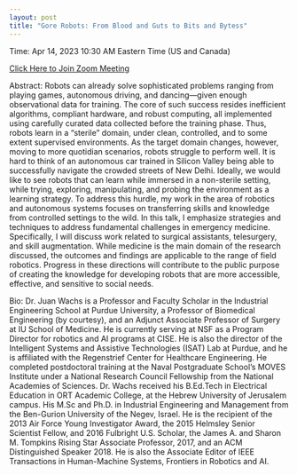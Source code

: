 ```yaml
---
layout: post
title: "Gore Robots: From Blood and Guts to Bits and Bytess"
---
```


<p>Time: Apr 14, 2023 10:30 AM Eastern Time (US and Canada)</p>

<a href="https://umassboston.zoom.us/j/92861664679">Click Here to Join Zoom Meeting  </a>


<p></p>
<p>Abstract: Robots can already solve sophisticated problems ranging from playing games, autonomous driving, and dancing—given enough observational data for training. The core of such success resides inefficient algorithms, compliant hardware, and robust computing, all implemented using carefully curated data collected before the training phase. Thus, robots learn in a “sterile” domain, under clean, controlled, and to some extent supervised environments. As the target domain changes, however,  moving to more quotidian scenarios, robots struggle to perform well. It is hard to think of an autonomous car trained in Silicon Valley being able to successfully navigate the crowded streets of New Delhi. Ideally, we would like to see robots that can learn while immersed in a non-sterile setting, while trying, exploring, manipulating, and probing the environment as a learning strategy. To address this hurdle, my work in the area of robotics and autonomous systems focuses on transferring skills and knowledge from controlled settings to the wild. In this talk, I emphasize strategies and techniques to address fundamental challenges in emergency medicine. Specifically, I will discuss work related to surgical assistants, telesurgery, and skill augmentation. While medicine is the main domain of the research discussed, the outcomes and findings are applicable to the range of field robotics. Progress in these directions will contribute to the public purpose of creating the knowledge for developing robots that are more accessible, effective, and sensitive to social needs.
</p>
<p>Bio: Dr. Juan Wachs is a Professor and Faculty Scholar in the Industrial Engineering School at Purdue University, a Professor of Biomedical Engineering (by courtesy), and an Adjunct Associate Professor of Surgery at IU School of Medicine. He is currently serving at NSF as a Program Director for robotics and AI programs at CISE. He is also the director of the Intelligent Systems and Assistive Technologies (ISAT) Lab at Purdue, and he is affiliated with the Regenstrief Center for Healthcare Engineering. He completed postdoctoral training at the Naval Postgraduate School’s MOVES Institute under a National Research Council Fellowship from the National Academies of Sciences. Dr. Wachs received his B.Ed.Tech in Electrical Education in ORT Academic College, at the Hebrew University of Jerusalem campus. His M.Sc and Ph.D. in Industrial Engineering and Management from the Ben-Gurion University of the Negev, Israel. He is the recipient of the 2013 Air Force Young Investigator Award, the 2015 Helmsley Senior Scientist Fellow, and 2016 Fulbright U.S. Scholar, the James A. and Sharon M. Tompkins Rising Star Associate Professor, 2017, and an ACM Distinguished Speaker 2018. He is also the Associate Editor of IEEE Transactions in Human-Machine Systems, Frontiers in Robotics and AI.
</p>
